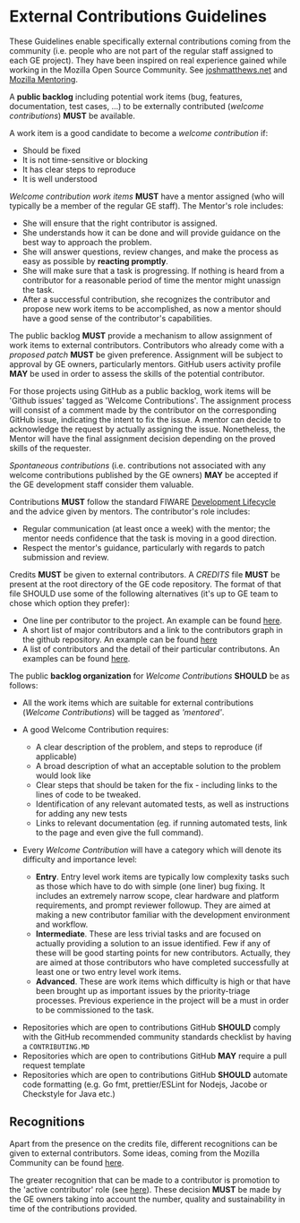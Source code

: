 # External Contributions Guidelines

These Guidelines enable specifically external contributions coming from the
community (i.e. people who are not part of the regular staff assigned to each GE
project). They have been inspired on real experience gained while working in the
Mozilla Open Source Community. See
[joshmatthews.net](http://www.joshmatthews.net/deck.js/mentor/) and
[Mozilla Mentoring](https://wiki.mozilla.org/Contribute/Coding/Mentoring).

A **public backlog** including potential work items (bug, features,
documentation, test cases, ...) to be externally contributed (_welcome
contributions_) **MUST** be available.

A work item is a good candidate to become a _welcome contribution_ if:

-   Should be fixed
-   It is not time-sensitive or blocking
-   It has clear steps to reproduce
-   It is well understood

_Welcome contribution work items_ **MUST** have a mentor assigned (who will
typically be a member of the regular GE staff). The Mentor's role includes:

-   She will ensure that the right contributor is assigned.
-   She understands how it can be done and will provide guidance on the best way
    to approach the problem.
-   She will answer questions, review changes, and make the process as easy as
    possible by **reacting promptly**.
-   She will make sure that a task is progressing. If nothing is heard from a
    contributor for a reasonable period of time the mentor might unassign the
    task.
-   After a successful contribution, she recognizes the contributor and propose
    new work items to be accomplished, as now a mentor should have a good sense
    of the contributor's capabilities.

The public backlog **MUST** provide a mechanism to allow assignment of work
items to external contributors. Contributors who already come with a _proposed
patch_ **MUST** be given preference. Assignment will be subject to approval by
GE owners, particularly mentors. GitHub users activity profile **MAY** be used
in order to assess the skills of the potential contributor.

For those projects using GitHub as a public backlog, work items will be 'Github
issues' tagged as 'Welcome Contributions'. The assignment process will consist
of a comment made by the contributor on the corresponding GitHub issue,
indicating the intent to fix the issue. A mentor can decide to acknowledge the
request by actually assigning the issue. Nonetheless, the Mentor will have the
final assignment decision depending on the proved skills of the requester.

_Spontaneous contributions_ (i.e. contributions not associated with any welcome
contributions published by the GE owners) **MAY** be accepted if the GE
development staff consider them valuable.

Contributions **MUST** follow the standard FIWARE
[Development Lifecycle](development.md#Development_Lifecycle) and the advice
given by mentors. The contributor's role includes:

-   Regular communication (at least once a week) with the mentor; the mentor
    needs confidence that the task is moving in a good direction.
-   Respect the mentor's guidance, particularly with regards to patch submission
    and review.

Credits **MUST** be given to external contributors. A _CREDITS_ file **MUST** be
present at the root directory of the GE code repository. The format of that file
SHOULD use some of the following alternatives (it's up to GE team to chose which
option they prefer):

- One line per contributor to the project. An example can be found [here](https://github.com/nodejs/node/blob/master/AUTHORS).
- A short list of major contributors and a link to the contributors graph in the github repository. An example can be found [here](https://github.com/Kotti/Kotti/blob/master/AUTHORS.txt)
- A list of contributors and the detail of their particular contributons. An examples can be found [here](https://github.com/sinatra/sinatra/blob/master/AUTHORS.md).

The public **backlog organization** for _Welcome Contributions_ **SHOULD** be as
follows:

-   All the work items which are suitable for external contributions (_Welcome
    Contributions_) will be tagged as _'mentored'_.
-   A good Welcome Contribution requires:

    -   A clear description of the problem, and steps to reproduce (if
        applicable)
    -   A broad description of what an acceptable solution to the problem would
        look like
    -   Clear steps that should be taken for the fix - including links to the
        lines of code to be tweaked.
    -   Identification of any relevant automated tests, as well as instructions
        for adding any new tests
    -   Links to relevant documentation (eg. if running automated tests, link to
        the page and even give the full command).

-   Every _Welcome Contribution_ will have a category which will denote its
    difficulty and importance level:
    -   **Entry**. Entry level work items are typically low complexity tasks
        such as those which have to do with simple (one liner) bug fixing. It
        includes an extremely narrow scope, clear hardware and platform
        requirements, and prompt reviewer followup. They are aimed at making a
        new contributor familiar with the development environment and workflow.
    -   **Intermediate**. These are less trivial tasks and are focused on
        actually providing a solution to an issue identified. Few if any of
        these will be good starting points for new contributors. Actually, they
        are aimed at those contributors who have completed successfully at least
        one or two entry level work items.
    -   **Advanced**. These are work items which difficulty is high or that have
        been brought up as important issues by the priority-triage processes.
        Previous experience in the project will be a must in order to be
        commissioned to the task.

*   Repositories which are open to contributions GitHub **SHOULD** comply with
    the GitHub recommended community standards checklist by having a
    `CONTRIBUTING.MD`
*   Repositories which are open to contributions GitHub **MAY** require a pull
    request template
*   Repositories which are open to contributions GitHub **SHOULD** automate code
    formatting (e.g. Go fmt, prettier/ESLint for Nodejs, Jacobe or Checkstyle
    for Java etc.)

## Recognitions

Apart from the presence on the credits file, different recognitions can be given
to external contributors. Some ideas, coming from the Mozilla Community can be
found [here](https://cbt.etherpad.mozilla.org/WaystoRecognize?).

The greater recognition that can be made to a contributor is promotion to the
'active contributor' role (see
[here](https://docs.google.com/spreadsheets/d/183li2rrkTM4fPpgYWUc3czL5pB9MdbyFJXnCXE3-Mjo/edit?usp=sharing)).
These decision **MUST** be made by the GE owners taking into account the number,
quality and sustainability in time of the contributions provided.
